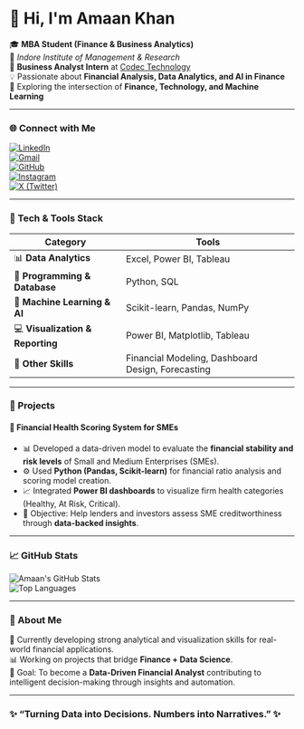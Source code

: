 # 👋 Hi, I'm Amaan Khan  

🎓 **MBA Student (Finance & Business Analytics)**  
📍 *Indore Institute of Management & Research*  
💼 **Business Analyst Intern** at [Codec Technology](#)  
💡 Passionate about **Financial Analysis, Data Analytics, and AI in Finance**  
🚀 Exploring the intersection of **Finance, Technology, and Machine Learning**  

---

### 🌐 Connect with Me
[![LinkedIn](https://img.shields.io/badge/LinkedIn-0077B5?style=for-the-badge&logo=linkedin&logoColor=white)](https://www.linkedin.com/in/amaan-khan-finance/)  
[![Gmail](https://img.shields.io/badge/Gmail-D14836?style=for-the-badge&logo=gmail&logoColor=white)](mailto:amaankhan9429@gmail.com)  
[![GitHub](https://img.shields.io/badge/GitHub-181717?style=for-the-badge&logo=github&logoColor=white)](https://github.com/AmaanKhan111)  
[![Instagram](https://img.shields.io/badge/Instagram-E4405F?style=for-the-badge&logo=instagram&logoColor=white)](https://www.instagram.com/itz._.amaannn)  
[![X (Twitter)](https://img.shields.io/badge/X-000000?style=for-the-badge&logo=x&logoColor=white)](https://x.com/amaankhan9429)

---

### 🧠 Tech & Tools Stack
| Category | Tools |
|-----------|-------|
| 📊 **Data Analytics** | Excel, Power BI, Tableau |
| 🧮 **Programming & Database** | Python, SQL |
| 🤖 **Machine Learning & AI** | Scikit-learn, Pandas, NumPy |
| 💻 **Visualization & Reporting** | Power BI, Matplotlib, Tableau |
| 🧰 **Other Skills** | Financial Modeling, Dashboard Design, Forecasting |

---
### 🚀 Projects  

#### 💼 **Financial Health Scoring System for SMEs**
- 📊 Developed a data-driven model to evaluate the **financial stability and risk levels** of Small and Medium Enterprises (SMEs).  
- ⚙️ Used **Python (Pandas, Scikit-learn)** for financial ratio analysis and scoring model creation.  
- 📈 Integrated **Power BI dashboards** to visualize firm health categories (Healthy, At Risk, Critical).  
- 🎯 Objective: Help lenders and investors assess SME creditworthiness through **data-backed insights**.  

---

### 📈 GitHub Stats  
![Amaan's GitHub Stats](https://github-readme-stats.vercel.app/api?username=AmaanKhan111&show_icons=true&theme=radical)  
![Top Languages](https://github-readme-stats.vercel.app/api/top-langs/?username=AmaanKhan111&layout=compact&theme=radical)

---

### 🧩 About Me
🌱 Currently developing strong analytical and visualization skills for real-world financial applications.  
📊 Working on projects that bridge **Finance + Data Science**.  
🎯 Goal: To become a **Data-Driven Financial Analyst** contributing to intelligent decision-making through insights and automation.  

---

### ✨ “Turning Data into Decisions. Numbers into Narratives.” ✨

